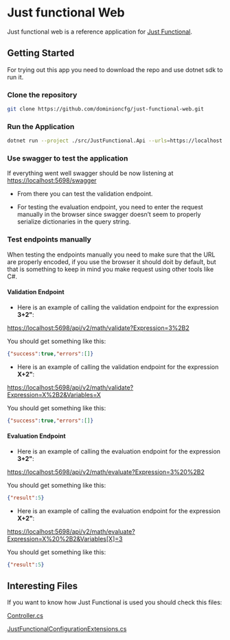 # Just functional Web

Just functional web is a reference application for [Just Functional](https://dominioncfg.github.io/just-functional-read-the-docs/).

## Getting Started

For trying out this app you need to download the repo and use dotnet sdk to run it.

### Clone the repository

```bash
git clone https://github.com/dominioncfg/just-functional-web.git
```

### Run the Application

```bash
dotnet run --project ./src/JustFunctional.Api --urls=https://localhost:5698/
```

### Use swagger to test the application

If everything went well swagger should be now listening at <https://localhost:5698/swagger>

- From there you can test the validation endpoint.

- For testing the evaluation endpoint, you need to enter the request manually in the browser since swagger doesn’t seem to properly serialize dictionaries in the query string.

### Test endpoints manually

When testing the endpoints manually you need to make sure that the URL are properly encoded, if you use the browser it should doit by default, but that is something to keep in mind you make request using other tools like C#.

#### Validation Endpoint

- Here is an example of calling the validation endpoint for the expression **3+2"**:

<https://localhost:5698/api/v2/math/validate?Expression=3%2B2>

You should get something like this:

```json
{"success":true,"errors":[]}
```

- Here is an example of calling the validation endpoint for the expression **X+2"**:

<https://localhost:5698/api/v2/math/validate?Expression=X%2B2&Variables=X>

You should get something like this:

```json
{"success":true,"errors":[]}
```

#### Evaluation Endpoint

- Here is an example of calling the evaluation endpoint for the expression **3+2"**:

<https://localhost:5698/api/v2/math/evaluate?Expression=3%20%2B2>

You should get something like this:

```json
{"result":5}
```

- Here is an example of calling the evaluation endpoint for the expression **X+2"**:

<https://localhost:5698/api/v2/math/evaluate?Expression=X%20%2B2&Variables[X]=3>

You should get something like this:

```json
{"result":5}
```

## Interesting Files

If you want to know how Just Functional is used you should check this files:

[Controller.cs](/src/JustFunctional.Api/Features/Math/Controller.cs)

[JustFunctionalConfigurationExtensions.cs](/src/JustFunctional.Api/Configuration/JustFunctional/JustFunctionalConfigurationExtensions.cs)
